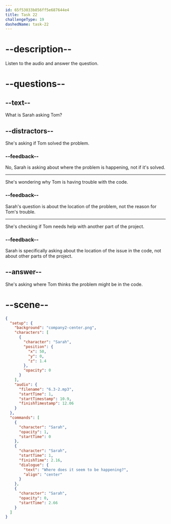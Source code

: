 ```yaml
---
id: 65f53033b856ff5e687644e4
title: Task 22
challengeType: 19
dashedName: task-22
---
```


<!-- (Audio) Sarah: Where does it seem to be happening? -->

# --description--

Listen to the audio and answer the question.

# --questions--

## --text--

What is Sarah asking Tom?

## --distractors--

She's asking if Tom solved the problem.

### --feedback--

No, Sarah is asking about where the problem is happening, not if it's solved.

---

She's wondering why Tom is having trouble with the code.

### --feedback--

Sarah's question is about the location of the problem, not the reason for Tom's trouble.

---

She's checking if Tom needs help with another part of the project.

### --feedback--

Sarah is specifically asking about the location of the issue in the code, not about other parts of the project.

## --answer--

She's asking where Tom thinks the problem might be in the code.

# --scene--

```json
{
  "setup": {
    "background": "company2-center.png",
    "characters": [
      {
        "character": "Sarah",
        "position": {
          "x": 50,
          "y": 0,
          "z": 1.4
        },
        "opacity": 0
      }
    ],
    "audio": {
      "filename": "6.3-2.mp3",
      "startTime": 1,
      "startTimestamp": 10.9,
      "finishTimestamp": 12.06
    }
  },
  "commands": [
    {
      "character": "Sarah",
      "opacity": 1,
      "startTime": 0
    },
    {
      "character": "Sarah",
      "startTime": 1,
      "finishTime": 2.16,
      "dialogue": {
        "text": "Where does it seem to be happening?",
        "align": "center"
      }
    },
    {
      "character": "Sarah",
      "opacity": 0,
      "startTime": 2.66
    }
  ]
}
```

